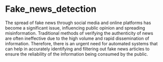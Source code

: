# Fake_news_detection
The spread of fake news through social media and online platforms has become a significant issue, influencing public opinion and spreading misinformation. Traditional methods of verifying the authenticity of news are often ineffective due to the high volume and rapid dissemination of information. Therefore, there is an urgent need for automated systems that can help in accurately identifying and filtering out fake news articles to ensure the reliability of the information being consumed by the public.
